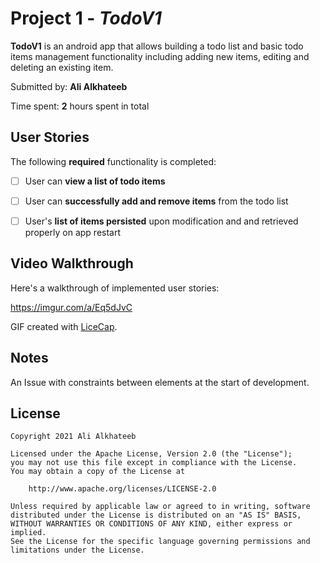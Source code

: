 # Project 1 - *TodoV1*

**TodoV1** is an android app that allows building a todo list and basic todo items management functionality including adding new items, editing and deleting an existing item.

Submitted by: **Ali Alkhateeb**

Time spent: **2** hours spent in total

## User Stories

The following **required** functionality is completed:

* [ ] User can **view a list of todo items**
* [ ] User can **successfully add and remove items** from the todo list
* [ ] User's **list of items persisted** upon modification and and retrieved properly on app restart


## Video Walkthrough

Here's a walkthrough of implemented user stories:

https://imgur.com/a/Eq5dJvC

GIF created with [LiceCap](http://www.cockos.com/licecap/).

## Notes

An Issue with constraints between elements at the start of development.

## License

    Copyright 2021 Ali Alkhateeb

    Licensed under the Apache License, Version 2.0 (the "License");
    you may not use this file except in compliance with the License.
    You may obtain a copy of the License at

        http://www.apache.org/licenses/LICENSE-2.0

    Unless required by applicable law or agreed to in writing, software
    distributed under the License is distributed on an "AS IS" BASIS,
    WITHOUT WARRANTIES OR CONDITIONS OF ANY KIND, either express or implied.
    See the License for the specific language governing permissions and
    limitations under the License.
